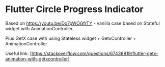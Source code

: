 # Flutter Circle Progress Indicator

Based on https://youtu.be/Do7pWOGfrTY - vanilla case based on Stateful widget with AnimationController,

Plus GetX case with using Stateless widget + GetxController + AnimationController

Useful link: [https://stackoverflow.com/questions/67438919/flutter-getx-animation-with-getxcontroller]